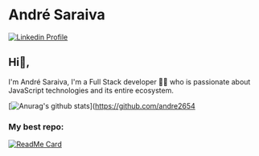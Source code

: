 # André Saraiva
<a href="https://www.linkedin.com/in/andre2654/"><img src="https://img.shields.io/badge/-LinkedIn-blue" alt="Linkedin Profile" /></a>
## Hi👋,
I'm André Saraiva, I'm a Full Stack developer 👨‍💻 who is passionate about JavaScript technologies and its entire ecosystem.

[![Anurag's github stats](https://github-readme-stats.vercel.app/api?username=andre2654&show_icons=true&theme=dracula)](https://github.com/andre2654

### My best repo:
[![ReadMe Card](https://github-readme-stats.vercel.app/api/pin/?username=andre2654&repo=babel_webpack_help&theme=dracula)](https://github.com/andre2654)
